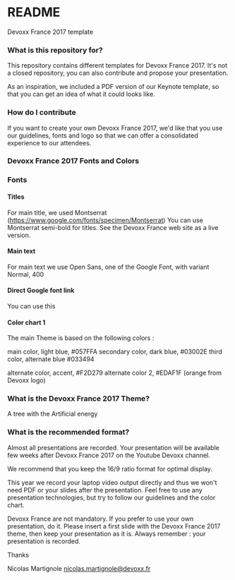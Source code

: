 # README #

Devoxx France 2017 template

### What is this repository for? ###

This repository contains different templates for Devoxx France 2017. It's not a closed repository, you can also contribute and propose your presentation.

As an inspiration, we included a PDF version of our Keynote template, so that you can get an idea of what it could looks like.

### How do I contribute ###

If you want to create your own Devoxx France 2017, we'd like that you use our guidelines, fonts and logo so that we can offer a consolidated experience to our attendees.

### Devoxx France 2017 Fonts and Colors

### Fonts

#### Titles

For main title, we used Montserrat (https://www.google.com/fonts/specimen/Montserrat) 
You can use Montserrat semi-bold for titles.
See the Devoxx France web site as a live version. 

#### Main text

For main text we use Open Sans, one of the Google Font, with variant Normal, 400

#### Direct Google font link

You can use this

<link href='https://fonts.googleapis.com/css?family=Montserrat:400,700|Open+Sans' rel='stylesheet' type='text/css'>

#### Color chart 1

The main Theme is based on the following colors :

main color, light blue, #057FFA
secondary color, dark blue, #03002E
third color, alternate blue #033494

alternate color, accent, #F2D279
alternate color 2, #EDAF1F (orange from Devoxx logo)

### What is the Devoxx France 2017 Theme?  

A tree with the Artificial energy

### What is the recommended format? 

Almost all presentations are recorded. Your presentation will be available few weeks after Devoxx France 2017 on the Youtube Devoxx channel. 

We recommend that you keep the 16/9 ratio format for optimal display.

This year we record your laptop video output directly and thus we won't need PDF or your slides after the presentation. Feel free to use any presentation technologies, but try to follow our guidelines and the color chart.

Devoxx France are not mandatory. If you prefer to use your own presentation, do it. Please insert a first slide with the Devoxx France 2017 theme, then keep your presentation as it is. Always remember : your presentation is recorded. 

Thanks

Nicolas Martignole
nicolas.martignole@devoxx.fr


